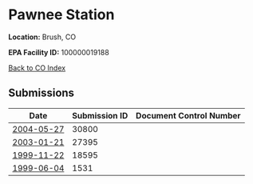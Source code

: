 # Pawnee Station

**Location:** Brush, CO

**EPA Facility ID:** 100000019188

[Back to CO Index](../../index.md)

## Submissions

| Date | Submission ID | Document Control Number |
|------|--------------|-------------------------|
| [2004-05-27](submissions/30800.md) | 30800 |  |
| [2003-01-21](submissions/27395.md) | 27395 |  |
| [1999-11-22](submissions/18595.md) | 18595 |  |
| [1999-06-04](submissions/1531.md) | 1531 |  |

